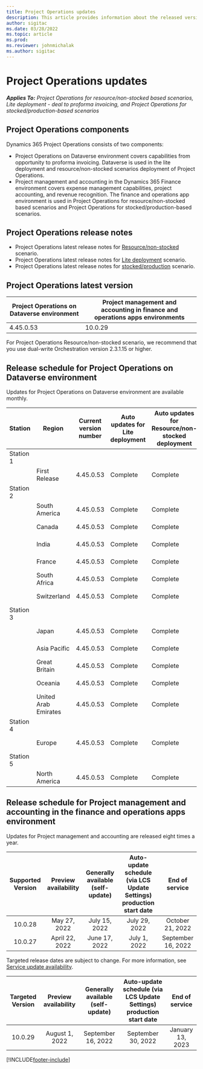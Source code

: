 ```yaml
---
title: Project Operations updates
description: This article provides information about the released versions of Dynamics 365 Project Operations.
author: sigitac
ms.date: 03/28/2022
ms.topic: article
ms.prod:
ms.reviewer: johnmichalak
ms.author: sigitac
---
```


# Project Operations updates

_**Applies To:** Project Operations for resource/non-stocked based scenarios, Lite deployment - deal to proforma invoicing, and Project Operations for stocked/production-based scenarios_



## Project Operations components

Dynamics 365 Project Operations consists of two components:

- Project Operations on Dataverse environment covers capabilities from opportunity to proforma invoicing. Dataverse is used in the lite deployment and resource/non-stocked scenarios deployment of Project Operations.
- Project management and accounting in the Dynamics 365 Finance environment covers expense management capabilities, project accounting, and revenue recognition. The finance and operations app environment is used in Project Operations for resource/non-stocked based scenarios and Project Operations for stocked/production-based scenarios.

## Project Operations release notes
- Project Operations latest release notes for [Resource/non-stocked](whats-new-july-2022-resource-based.md) scenario.
- Project Operations latest release notes for [Lite deployment](../pro/whats-new/whats-new-july-2022-lite.md) scenario.
- Project Operations latest release notes for [stocked/production](../prod-pma/whats-new/whats-new-jul-2022-stocked.md) scenario.

## Project Operations latest version

| Project Operations on Dataverse environment | Project management and accounting in finance and operations apps environments | 
| --- | --- |
| 4.45.0.53 | 10.0.29 |

For Project Operations Resource/non-stocked scenario, we recommend that you use dual-write Orchestration version 2.3.1.15 or higher.

## Release schedule for Project Operations on Dataverse environment

Updates for Project Operations on Dataverse environment are available monthly. 

| Station | Region | Current version number | Auto updates for Lite deployment | Auto updates for Resource/non-stocked deployment | Next version number | Next version generally available |
|-----------|-----------------------|-----------------|--------------------|---------------------|---------------------|---------------------|
| Station 1 |   &nbsp;              |    &nbsp;       | &nbsp;             |      &nbsp;         |      &nbsp;         |      &nbsp;         |
|   &nbsp;  | First Release         |  4.45.0.53      | Complete           | Complete            | TBD                 | September 09, 2022      |
| Station 2 |   &nbsp;              |    &nbsp;       | &nbsp;             |      &nbsp;         |      &nbsp;         |      &nbsp;         |
|   &nbsp;  | South America         |  4.45.0.53      | Complete           | Complete            | TBD                 | September 09, 2022       |
|   &nbsp;  | Canada                |  4.45.0.53      | Complete           | Complete            | TBD                 | September 09, 2022       |
|   &nbsp;  | India                 |  4.45.0.53      | Complete           | Complete            | TBD                 | September 09, 2022       |
|   &nbsp;  | France                |  4.45.0.53      | Complete           | Complete            | TBD                 | September 09, 2022       |
|   &nbsp;  | South Africa          |  4.45.0.53      | Complete           | Complete            | TBD                 | September 09, 2022       |
|   &nbsp;  | Switzerland           |  4.45.0.53      | Complete           | Complete            | TBD                 | September 09, 2022       |
| Station 3 |      &nbsp;           |     &nbsp;      |     &nbsp;         |      &nbsp;         |      &nbsp;         |      &nbsp;         |
|   &nbsp;  | Japan                 |  4.45.0.53      | Complete      | Complete       | TBD                 | September 09, 2022       |
|   &nbsp;  | Asia Pacific          |  4.45.0.53      | Complete      | Complete       | TBD                 | September 09, 2022       |
|   &nbsp;  | Great Britain         |  4.45.0.53      | Complete      | Complete       | TBD                 | September 09, 2022       |
|   &nbsp;  | Oceania               |  4.45.0.53      | Complete      | Complete       | TBD                 | September 09, 2022       |
|   &nbsp;  | United Arab Emirates  |  4.45.0.53      | Complete      | Complete       | TBD                 | September 09, 2022       |
| Station 4 |     &nbsp;            |     &nbsp;      |     &nbsp;         |      &nbsp;         |      &nbsp;         |      &nbsp;         |
|   &nbsp;  | Europe                |  4.45.0.53      | Complete           | Complete            | TBD           | September 16, 2022       |
| Station 5 |     &nbsp;            |     &nbsp;      |     &nbsp;         |      &nbsp;         |      &nbsp;         |      &nbsp;         |
|   &nbsp;  | North America         |  4.45.0.53      | Complete           | Complete            | TBD           | September 16, 2022       |

## Release schedule for Project management and accounting in the finance and operations apps environment

Updates for Project management and accounting are released eight times a year.

|Supported Version| Preview availability | Generally available (self-update) | Auto-update schedule (via LCS Update Settings) production start date |   End of service   |
|:---------------:|:---------------------------:|:---------------------------------:|:--------------------------------------------------------------------:|:------------------:|
|     10.0.28     |      May 27, 2022           |        July 15, 2022              |                          July 29, 2022                               | October 21, 2022   |
|     10.0.27     |      April 22, 2022         |        June 17, 2022              |                          July 1, 2022                                | September 16, 2022 |

Targeted release dates are subject to change. For more information, see [Service update availability](/dynamics365/fin-ops-core/fin-ops/get-started/public-preview-releases?toc=%2fdynamics365%2ffinance%2ftoc.json).

|Targeted Version | Preview availability | Generally available (self-update) | Auto-update schedule (via LCS Update Settings) production start date |   End of service   |
|:---------------:|:---------------------------:|:---------------------------------:|:--------------------------------------------------------------------:|:------------------:|
|     10.0.29     |      August 1, 2022         |       September 16, 2022          |                        September 30, 2022                            | January 13, 2023   |

[!INCLUDE[footer-include](../includes/footer-banner.md)]
